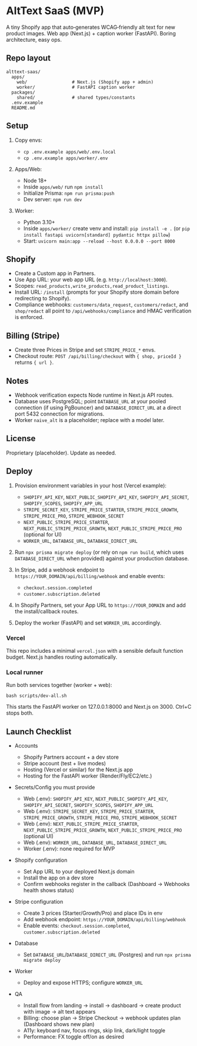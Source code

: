 # AltText SaaS (MVP)

A tiny Shopify app that auto‑generates WCAG‑friendly alt text for new product images. Web app (Next.js) + caption worker (FastAPI). Boring architecture, easy ops.

## Repo layout

```
alttext-saas/
  apps/
    web/                 # Next.js (Shopify app + admin)
    worker/              # FastAPI caption worker
  packages/
    shared/              # shared types/constants
  .env.example
  README.md
```

## Setup

1. Copy envs:
   - `cp .env.example apps/web/.env.local`
   - `cp .env.example apps/worker/.env`

2. Apps/Web:
   - Node 18+
   - Inside `apps/web/` run `npm install`
   - Initialize Prisma: `npm run prisma:push`
   - Dev server: `npm run dev`

3. Worker:
   - Python 3.10+
   - Inside `apps/worker/` create venv and install: `pip install -e .` (or `pip install fastapi uvicorn[standard] pydantic httpx pillow`)
   - Start: `uvicorn main:app --reload --host 0.0.0.0 --port 8000`

## Shopify

- Create a Custom app in Partners.
- Use App URL: your web app URL (e.g. `http://localhost:3000`).
- Scopes: `read_products,write_products,read_product_listings`.
- Install URL: `/install` (prompts for your Shopify store domain before redirecting to Shopify).
- Compliance webhooks: `customers/data_request`, `customers/redact`, and `shop/redact` all point to `/api/webhooks/compliance` and HMAC verification is enforced.

## Billing (Stripe)

- Create three Prices in Stripe and set `STRIPE_PRICE_*` envs.
- Checkout route: `POST /api/billing/checkout` with `{ shop, priceId }` returns `{ url }`.

## Notes

- Webhook verification expects Node runtime in Next.js API routes.
- Database uses PostgreSQL; point `DATABASE_URL` at your pooled connection (if using PgBouncer) and `DATABASE_DIRECT_URL` at a direct port 5432 connection for migrations.
- Worker `naive_alt` is a placeholder; replace with a model later.

## License

Proprietary (placeholder). Update as needed.
## Deploy

1. Provision environment variables in your host (Vercel example):
   - `SHOPIFY_API_KEY`, `NEXT_PUBLIC_SHOPIFY_API_KEY`, `SHOPIFY_API_SECRET`, `SHOPIFY_SCOPES`, `SHOPIFY_APP_URL`
   - `STRIPE_SECRET_KEY`, `STRIPE_PRICE_STARTER`, `STRIPE_PRICE_GROWTH`, `STRIPE_PRICE_PRO`, `STRIPE_WEBHOOK_SECRET`
   - `NEXT_PUBLIC_STRIPE_PRICE_STARTER`, `NEXT_PUBLIC_STRIPE_PRICE_GROWTH`, `NEXT_PUBLIC_STRIPE_PRICE_PRO` (optional for UI)
   - `WORKER_URL`, `DATABASE_URL`, `DATABASE_DIRECT_URL`

2. Run `npx prisma migrate deploy` (or rely on `npm run build`, which uses `DATABASE_DIRECT_URL` when provided) against your production database.

3. In Stripe, add a webhook endpoint to `https://YOUR_DOMAIN/api/billing/webhook` and enable events:
   - `checkout.session.completed`
   - `customer.subscription.deleted`

4. In Shopify Partners, set your App URL to `https://YOUR_DOMAIN` and add the install/callback routes.

5. Deploy the worker (FastAPI) and set `WORKER_URL` accordingly.

### Vercel
This repo includes a minimal `vercel.json` with a sensible default function budget. Next.js handles routing automatically.

### Local runner
Run both services together (worker + web):

```
bash scripts/dev-all.sh
```

This starts the FastAPI worker on 127.0.0.1:8000 and Next.js on 3000. Ctrl+C stops both.

## Launch Checklist

- Accounts
  - Shopify Partners account + a dev store
  - Stripe account (test + live modes)
  - Hosting (Vercel or similar) for the Next.js app
  - Hosting for the FastAPI worker (Render/Fly/EC2/etc.)

- Secrets/Config you must provide
  - Web (.env): `SHOPIFY_API_KEY`, `NEXT_PUBLIC_SHOPIFY_API_KEY`, `SHOPIFY_API_SECRET`, `SHOPIFY_SCOPES`, `SHOPIFY_APP_URL`
  - Web (.env): `STRIPE_SECRET_KEY`, `STRIPE_PRICE_STARTER`, `STRIPE_PRICE_GROWTH`, `STRIPE_PRICE_PRO`, `STRIPE_WEBHOOK_SECRET`
  - Web (.env): `NEXT_PUBLIC_STRIPE_PRICE_STARTER`, `NEXT_PUBLIC_STRIPE_PRICE_GROWTH`, `NEXT_PUBLIC_STRIPE_PRICE_PRO` (optional UI)
  - Web (.env): `WORKER_URL`, `DATABASE_URL`, `DATABASE_DIRECT_URL`
  - Worker (.env): none required for MVP

- Shopify configuration
  - Set App URL to your deployed Next.js domain
  - Install the app on a dev store
  - Confirm webhooks register in the callback (Dashboard → Webhooks health shows status)

- Stripe configuration
  - Create 3 prices (Starter/Growth/Pro) and place IDs in env
  - Add webhook endpoint: `https://YOUR_DOMAIN/api/billing/webhook`
  - Enable events: `checkout.session.completed`, `customer.subscription.deleted`

- Database
  - Set `DATABASE_URL`/`DATABASE_DIRECT_URL` (Postgres) and run `npx prisma migrate deploy`

- Worker
  - Deploy and expose HTTPS; configure `WORKER_URL`

- QA
  - Install flow from landing → install → dashboard → create product with image → alt text appears
  - Billing: choose plan → Stripe Checkout → webhook updates plan (Dashboard shows new plan)
  - A11y: keyboard nav, focus rings, skip link, dark/light toggle
  - Performance: FX toggle off/on as desired

